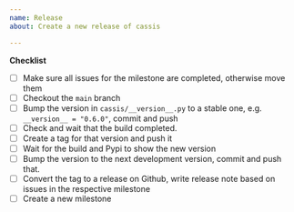 ```yaml
---
name: Release
about: Create a new release of cassis

---
```


**Checklist**

- [ ] Make sure all issues for the milestone are completed, otherwise move them
- [ ] Checkout the `main` branch
- [ ] Bump the version in `cassis/__version__.py` to a stable one, e.g. `__version__ = "0.6.0"`, commit and push
- [ ] Check and wait that the build completed. 
- [ ] Create a tag for that version and push it
- [ ] Wait for the build and Pypi to show the new version
- [ ] Bump the version to the next development version, commit and push that.
- [ ] Convert the tag to a release on Github, write release note based on issues in the respective milestone
- [ ] Create a new milestone
